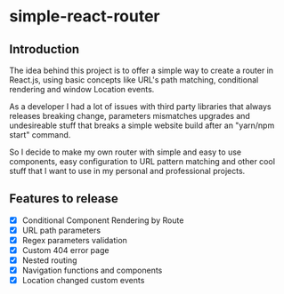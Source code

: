 # simple-react-router

## Introduction

The idea behind this project is to offer a simple way to create a router in React.js, using basic concepts like URL's path matching, conditional rendering and window Location events.

As a developer I had a lot of issues with third party libraries that always releases breaking change, parameters mismatches upgrades and undesireable stuff that breaks a simple website build after an "yarn/npm start" command.

So I decide to make my own router with simple and easy to use components, easy configuration to URL pattern matching and other cool stuff that I want to use in my personal and professional projects.

## Features to release

- [x] Conditional Component Rendering by Route
- [x] URL path parameters
- [x] Regex parameters validation
- [x] Custom 404 error page
- [x] Nested routing
- [x] Navigation functions and components
- [x] Location changed custom events

